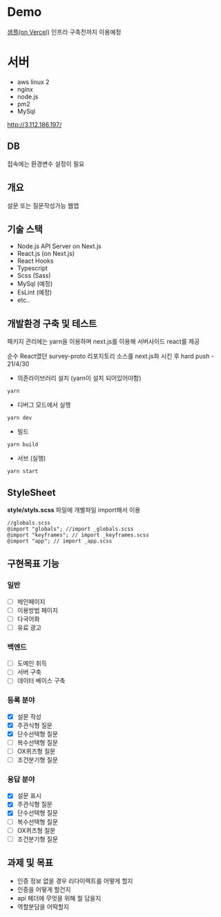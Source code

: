 # Demo

[샘플(on Vercel)](https://survey-next-five.vercel.app/)
인프라 구축전까지 이용예정

# 서버

- aws linux 2
- nginx
- node.js
- pm2
- MySql

http://3.112.186.197/

## DB

접속에는 환경변수 설정이 필요

## 개요

설문 또는 질문작성가능 웹앱

## 기술 스택

- Node.js API Server on Next.js
- React.js (on Next.js)
- React Hooks
- Typescript
- Scss (Sass)
- MySql (예정)
- EsLint (예정)
- etc..

## 개발환경 구축 및 테스트

패키지 관리에는 yarn을 이용하며 next.js를 이용해 서버사이드 react를 제공

순수 React였던 survey-proto 리포지토리 소스를 next.js화 시킨 후 hard push - 21/4/30

- 의존라이브러리 설치 (yarn이 설치 되어있어야함)

```
yarn
```

- 디버그 모드에서 실행

```
yarn dev
```

- 빌드

```
yarn build
```

- 서브 (실행)

```
yarn start
```

## StyleSheet

**style/styls.scss** 파일에 개별파일 import해서 이용

```
//globals.scss
@import "globals"; //import _globals.scss
@import "keyframes"; // import _keyframes.scss
@import "app"; // import _app.scss
```

## 구현목표 기능

### 일반

- [ ] 메인페이지
- [ ] 이용방법 페이지
- [ ] 다국어화
- [ ] 유료 광고

### 백엔드

- [ ] 도메인 취득
- [ ] 서버 구축
- [ ] 데이터 베이스 구축

### 등록 분야

- [x] 설문 작성
- [x] 주관식형 질문
- [x] 단수선택형 질문
- [ ] 복수선택형 질문
- [ ] OX퀴즈형 질문
- [ ] 조건분기형 질문

### 응답 분야

- [x] 설문 표시
- [x] 주관식형 질문
- [x] 단수선택형 질문
- [ ] 복수선택형 질문
- [ ] OX퀴즈형 질문
- [ ] 조건분기형 질문

## 과제 및 목표

- 인증 정보 없을 경우 리다이렉트를 어떻게 할지
- 인증을 어떻게 할건지
- api 헤더에 무엇을 위해 뭘 담을지
- 역할분담을 어떡할지
